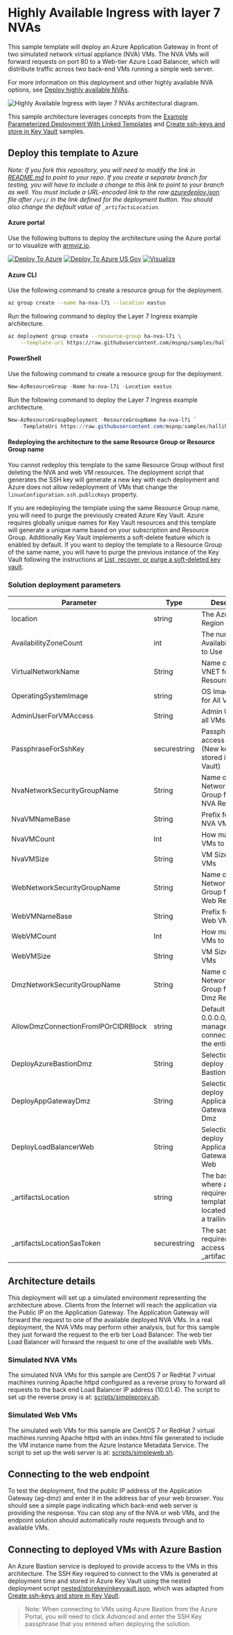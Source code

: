 # Highly Available Ingress with layer 7 NVAs

This sample template will deploy an Azure Application Gateway in front of two simulated network virtual appliance (NVA) VMs.  The NVA VMs will forward requests on port 80 to a Web-tier Azure Load Balancer, which will distribute traffic across two back-end VMs running a simple web server.

For more information on this deployment and other highly available NVA options, see [Deploy highly available NVAs](https://docs.microsoft.com/azure/architecture/reference-architectures/dmz/nva-ha).

![Highly Available Ingress with layer 7 NVAs architectural diagram.](l7-ingress.png)

This sample architecture leverages concepts from the [Example Parameterized Deployment With Linked Templates](https://azure.microsoft.com/resources/templates/301-parameterized-linked-templates/) and [Create ssh-keys and store in Key Vault](https://azure.microsoft.com/resources/templates/201-deployment-script-ssh-key-gen/) samples.

## Deploy this template to Azure

*Note: If you fork this repository, you will need to modify the link in [README.md](README.md) to point to your repo.  If you create a separate branch for testing, you will have to include a change to this link to point to your branch as well. You must include a URL-encoded link to the raw [azuredeploy.json](azuredeploy.json) file after `/uri/` in the link defined for the deployment button. You should also change the default value of `_artifactsLocation`.*

#### Azure portal

Use the following buttons to deploy the architecture using the Azure portal or to visualize with [armviz.io](https://armviz.io).

[![Deploy To Azure](https://raw.githubusercontent.com/Azure/azure-quickstart-templates/master/1-CONTRIBUTION-GUIDE/images/deploytoazure.svg?sanitize=true)](https://portal.azure.com/#create/Microsoft.Template/uri/https%3A%2F%2Fraw.githubusercontent.com%2Fmspnp%2Fsamples%2Fhallihan-hanva-sample-il7-tryit%2Fsolutions%2Fha-nva%2Flayer-7-ingress%2Fazuredeploy.json)
[![Deploy To Azure US Gov](https://raw.githubusercontent.com/Azure/azure-quickstart-templates/master/1-CONTRIBUTION-GUIDE/images/deploytoazuregov.svg?sanitize=true)](https://portal.azure.us/#create/Microsoft.Template/uri/https%3A%2F%2Fraw.githubusercontent.com%2Fmspnp%2Fsamples%2Fhallihan-hanva-sample-il7-tryit%2Fsolutions%2Fha-nva%2Flayer-7-ingress%2Fazuredeploy.json)
[![Visualize](https://raw.githubusercontent.com/Azure/azure-quickstart-templates/master/1-CONTRIBUTION-GUIDE/images/visualizebutton.svg?sanitize=true)](http://armviz.io/#/?load=https%3A%2F%2Fraw.githubusercontent.com%2Fmspnp%2Fsamples%2Fhallihan-hanva-sample-il7-tryit%2Fsolutions%2Fha-nva%2Flayer-7-ingress%2Fazuredeploy.json)

#### Azure CLI

Use the following command to create a resource group for the deployment.

```bash
az group create --name ha-nva-l7i --location eastus
```

Run the following command to deploy the Layer 7 Ingress example architecture.

```bash
az deployment group create --resource-group ha-nva-l7i \
    --template-uri https://raw.githubusercontent.com/mspnp/samples/hallihan-hanva-sample-il7-tryit/solutions/ha-nva/layer-7-ingress/azuredeploy.json
```

#### PowerShell

Use the following command to create a resource group for the deployment.

```powershell
New-AzResourceGroup -Name ha-nva-l7i -Location eastus
```

Run the following command to deploy the Layer 7 Ingress example architecture.

```powershell
New-AzResourceGroupDeployment -ResourceGroupName ha-nva-l7i `
    -TemplateUri https://raw.githubusercontent.com/mspnp/samples/hallihan-hanva-sample-il7-tryit/solutions/ha-nva/layer-7-ingress/azuredeploy.json
```

#### Redeploying the architecture to the same Resource Group or Resource Group name

You cannot redeploy this template to the same Resource Group without first deleting the NVA and web VM resources. The deployment script that generates the SSH key will generate a new key with each deployment and Azure does not allow redeployment of VMs that change the `linuxConfiguration.ssh.publicKeys` property.

If you are redeploying the template using the same Resource Group name, you will need to purge the previously created Azure Key Vault.  Azure requires globally unique names for Key Vault resources and this template will generate a unique name based on your subscription and Resource Group. Additionally Key Vault implements a soft-delete feature which is enabled by default. If you want to deploy the template to a Resource Group of the same name, you will have to purge the previous instance of the Key Vault following the instructions at [List, recover, or purge a soft-deleted key vault](https://docs.microsoft.com/azure/key-vault/general/key-vault-recovery#list-recover-or-purge-a-soft-deleted-key-vault).

### Solution deployment parameters

| Parameter | Type | Description | Default |
|---|---|---|--|
|location|string|The Azure Region to Use|[resourceGroup().location]|
|AvailabilityZoneCount|int|The number of Availability Zones to Use|2|
|VirtualNetworkName|String|Name of the VNET for all Resources|vnet-hanva|
|OperatingSystemImage|string|OS Image to use for All VMs|CentOS 7 (latest, LVM)|
|AdminUserForVMAccess|String|Admin User for all VMs|null|
|PassphraseForSshKey|securestring|Passphrase to access SSH Key (New key will be stored in Key Vault)|null|
|NvaNetworkSecurityGroupName|String|Name of the Network Security Group for the NVA Resources|nsg-NVA|
|NvaVMNameBase|String|Prefix for naming NVA VMs|vm-nva|
|NvaVMCount|Int|How many NVA VMs to provision|2|
|NvaVMSize|String|VM Size for NVA VMs|Standard_D2s_v3|
|WebNetworkSecurityGroupName|String|Name of the Network Security Group for the Web Resources|nsg-Web|
|WebVMNameBase|String|Prefix for naming Web VMs|vm-web|
|WebVMCount|Int|How many Web VMs to provision|2|
|WebVMSize|String|VM Size for NVA VMs|Standard_D2s_v3|
|DmzNetworkSecurityGroupName|String|Name of the Network Security Group for the Dmz Resources|nsg-DMZ|
|AllowDmzConnectionFromIPOrCIDRBlock|string|Default value of 0.0.0.0/0 allows management and connections from the entire Internet|0.0.0.0/0|
|DeployAzureBastionDmz|String|Selection to deploy Azure Bastion|Yes|
|DeployAppGatewayDmz|String|Selection to deploy Azure Application Gateway for the Dmz|Yes|
|DeployLoadBalancerWeb|String|Selection to deploy Azure Application Gateway for the Web|Yes|
|_artifactsLocation|string|The base URI where artifacts required by this template are located including a trailing '/'|[https://raw.githubusercontent.com/...](https://raw.githubusercontent.com/mspnp/samples/master/solutions/ha-nva/layer-7-ingress/)|
|_artifactsLocationSasToken|securestring|The sasToken required to access _artifactsLocation||
## Architecture details

This deployment will set up a simulated environment representing the architecture above.  Clients from the Internet will reach the application via the Public IP on the Application Gateway.  The Application Gateway will forward the request to one of the available deployed NVA VMs. In a real deployment, the NVA VMs may perform other analysis, but for this sample they just forward the request to the erb tier Load Balancer.  The web tier Load Balancer will forward the request to one of the available web VMs.

### Simulated NVA VMs

The simulated NVA VMs for this sample are CentOS 7 or RedHat 7 virtual machines running Apache httpd configured as a reverse proxy to forward all requests to the back end Load Balancer IP address (10.0.1.4). The script to set up the reverse proxy is at: [scripts/simpleproxy.sh](scripts/simpleproxy.sh).

### Simulated Web VMs

The simulated web VMs for this sample are CentOS 7 or RedHat 7 virtual machines running Apache httpd with an index.html file generated to include the VM instance name from the Azure Instance Metadata Service. The script to set up the web server is at: [scripts/simpleweb.sh](scripts/simpleweb.sh).

## Connecting to the web endpoint

To test the deployment, find the public IP address of the Application Gateway (ag-dmz) and enter it in the address bar of your web browser.  You should see a simple page indicating which back-end web server is providing the response. You can stop any of the NVA or web VMs, and the endpoint solution should automatically route requests through and to available VMs.

## Connecting to deployed VMs with Azure Bastion

An Azure Bastion service is deployed to provide access to the VMs in this architecture. The SSH Key required to connect to the VMs is generated at deployment time and stored in Azure Key Vault using the nested deployment script [nested/storekeyinkeyvault.json](nested/storekeyinkeyvault.json), which was adapted from [Create ssh-keys and store in Key Vault](https://azure.microsoft.com/resources/templates/201-deployment-script-ssh-key-gen/).

> Note: When connecting to VMs using Azure Bastion from the Azure Portal, you will need to click *Advanced* and enter the SSH Key passphrase that you entered when deploying the solution.
